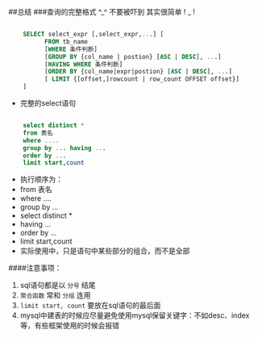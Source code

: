 ##总结
###查询的完整格式 ^_^ 不要被吓到 其实很简单 ! _ !  
```sql 

	SELECT select_expr [,select_expr,...] [      
	      FROM tb_name
	      [WHERE 条件判断]
	      [GROUP BY {col_name | postion} [ASC | DESC], ...] 
	      [HAVING WHERE 条件判断]
	      [ORDER BY {col_name|expr|postion} [ASC | DESC], ...]
	      [ LIMIT {[offset,]rowcount | row_count OFFSET offset}]
	]
```

* 完整的select语句 

```sql

	select distinct *
	from 表名
	where ....
	group by ... having ...
	order by ...
	limit start,count 
```

* 执行顺序为： 
 * from 表名 
 * where .... 
 * group by ... 
 * select distinct * 
 * having ... 
 * order by ... 
 * limit start,count 
* 实际使用中，只是语句中某些部分的组合，而不是全部  


####注意事项：
1. sql语句都是以 `分号` 结尾
2. `聚合函数` 常和 `分组` 连用
3. `limit start, count` 要放在sql语句的最后面  
4. mysql中建表的时候应尽量避免使用mysql保留关键字：不如desc、index等，有些框架使用的时候会报错